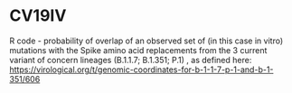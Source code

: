 # CV19IV

R code - probability of overlap of an observed set of (in this case in vitro) mutations with the Spike amino acid replacements from the 3 current variant of concern lineages (B.1.1.7; B.1.351; P.1) , as defined here: https://virological.org/t/genomic-coordinates-for-b-1-1-7-p-1-and-b-1-351/606
